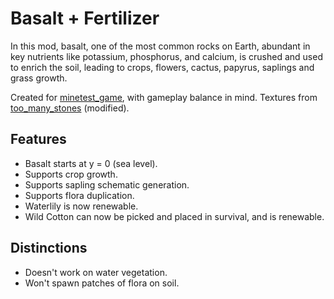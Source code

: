 # Basalt + Fertilizer
In this mod, basalt, one of the most common rocks on Earth, abundant in key nutrients like potassium, phosphorus, and calcium, is crushed and used to enrich the soil, leading to crops, flowers, cactus, papyrus, saplings and grass growth.

Created for [minetest_game](https://content.minetest.net/packages/Minetest/minetest_game/), with gameplay balance in mind. Textures from [too_many_stones](https://content.minetest.net/packages/JoeEnderman/too_many_stones/) (modified).

## Features
- Basalt starts at y = 0 (sea level).
- Supports crop growth.
- Supports sapling schematic generation.
- Supports flora duplication.
- Waterlily is now renewable.
- Wild Cotton can now be picked and placed in survival, and is renewable.

## Distinctions
- Doesn't work on water vegetation.
- Won't spawn patches of flora on soil.
